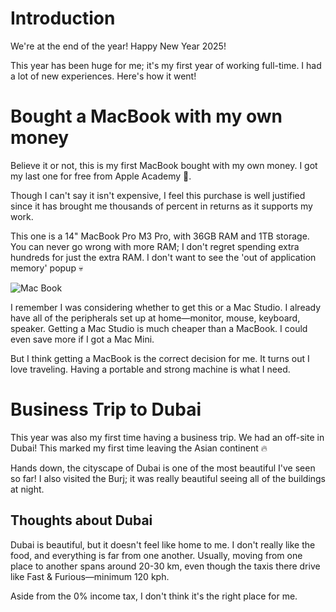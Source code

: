 # Introduction

We're at the end of the year! Happy New Year 2025!

This year has been huge for me; it's my first year of working full-time. I had a lot of new experiences. Here's how it went!

# Bought a MacBook with my own money

Believe it or not, this is my first MacBook bought with my own money. I got my last one for free from Apple Academy 🤣.

Though I can't say it isn't expensive, I feel this purchase is well justified since it has brought me thousands of percent in returns as it supports my work.

This one is a 14" MacBook Pro M3 Pro, with 36GB RAM and 1TB storage. You can never go wrong with more RAM; I don't regret spending extra hundreds for just the extra RAM. I don't want to see the 'out of application memory' popup 💀

![Mac Book](https://images.theodorusclarence.com/upload/q_auto,f_auto/theodorusclarence/blogs/2024-retrospective/new-macbook)

I remember I was considering whether to get this or a Mac Studio. I already have all of the peripherals set up at home—monitor, mouse, keyboard, speaker. Getting a Mac Studio is much cheaper than a MacBook. I could even save more if I got a Mac Mini.

But I think getting a MacBook is the correct decision for me. It turns out I love traveling. Having a portable and strong machine is what I need.

# Business Trip to Dubai

This year was also my first time having a business trip. We had an off-site in Dubai! This marked my first time leaving the Asian continent 🔥

Hands down, the cityscape of Dubai is one of the most beautiful I've seen so far! I also visited the Burj; it was really beautiful seeing all of the buildings at night.

## Thoughts about Dubai

Dubai is beautiful, but it doesn't feel like home to me. I don't really like the food, and everything is far from one another. Usually, moving from one place to another spans around 20-30 km, even though the taxis there drive like Fast & Furious—minimum 120 kph.

Aside from the 0% income tax, I don't think it's the right place for me.
